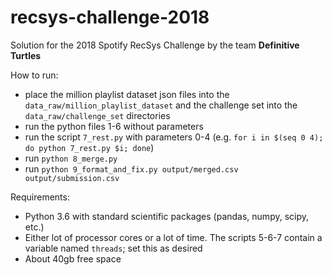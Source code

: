 # recsys-challenge-2018

Solution for the 2018 Spotify RecSys Challenge by the team **Definitive Turtles**

How to run:
* place the million playlist dataset json files into the `data_raw/million_playlist_dataset` and the challenge set into the `data_raw/challenge_set` directories
* run the python files 1-6 without parameters
* run the script `7_rest.py` with parameters 0-4 (e.g. `for i in $(seq 0 4); do python 7_rest.py $i; done`)
* run `python 8_merge.py`
* run `python 9_format_and_fix.py output/merged.csv output/submission.csv`

Requirements:
* Python 3.6 with standard scientific packages (pandas, numpy, scipy, etc.)
* Either lot of processor cores or a lot of time. The scripts 5-6-7 contain a variable named `threads`; set this as desired
* About 40gb free space

